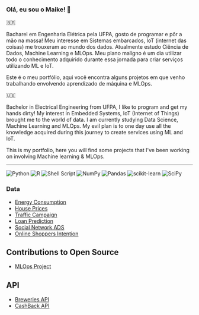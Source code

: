### Olá, eu sou o Maike! :wave:

:brazil:

Bacharel em Engenharia Elétrica pela UFPA, gosto de programar e pôr a mão na massa! Meu interesse em Sistemas embarcados, IoT (internet das coisas) me trouxeram ao mundo dos dados. Atualmente estudo Ciência de Dados, Machine Learning e MLOps. Meu plano malígno é um dia utilizar todo o conhecimento adquirido durante essa jornada para criar serviços utilizando ML e IoT.

Este é o meu portfólio, aqui você encontra alguns projetos em que venho trabalhando envolvendo aprendizado de máquina e MLOps.

:us:

Bachelor in Electrical Engineering from UFPA, I like to program and get my hands dirty! My interest in Embedded Systems, IoT (Internet of Things) brought me to the world of data. I am currently studying Data Science, Machine Learning and MLOps. My evil plan is to one day use all the knowledge acquired during this journey to create services using ML and IoT.

This is my portfolio, here you will find some projects that I've been working on involving Machine learning & MLOps.

---

![Python](https://img.shields.io/badge/python-3670A0?style=for-the-badge&logo=python&logoColor=ffdd54)
![R](https://img.shields.io/badge/r-%23276DC3.svg?style=for-the-badge&logo=r&logoColor=white)
![Shell Script](https://img.shields.io/badge/shell_script-%23121011.svg?style=for-the-badge&logo=gnu-bash&logoColor=white)
![NumPy](https://img.shields.io/badge/numpy-%23013243.svg?style=for-the-badge&logo=numpy&logoColor=white)
![Pandas](https://img.shields.io/badge/pandas-%23150458.svg?style=for-the-badge&logo=pandas&logoColor=white)
![scikit-learn](https://img.shields.io/badge/scikit--learn-%23F7931E.svg?style=for-the-badge&logo=scikit-learn&logoColor=white)
![SciPy](https://img.shields.io/badge/SciPy-%230C55A5.svg?style=for-the-badge&logo=scipy&logoColor=%white)



### Data

- [Energy Consumption](https://github.com/maikereis/consumption_data_analysis)
- [House Prices](https://github.com/maikereis/house_prices)
- [Traffic Campaign](https://github.com/maikereis/ads)
- [Loan Prediction](https://github.com/maikereis/loan)
- [Social Network ADS](https://github.com/maikereis/social_network_ads)
- [Online Shoppers Intention](https://github.com/maikereis/online_shoppers_intention)


## Contributions to Open Source 

- [MLOps Project](https://github.com/Schots/mlops_project)

## API

- [Breweries API](https://github.com/maikereis/breweries)
- [CashBack API](https://github.com/maikereis/cashback)

